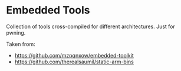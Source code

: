 # Embedded Tools

Collection of tools cross-compiled for different architectures. Just for pwning.

Taken from:
* https://github.com/mzpqnxow/embedded-toolkit
* https://github.com/therealsaumil/static-arm-bins
